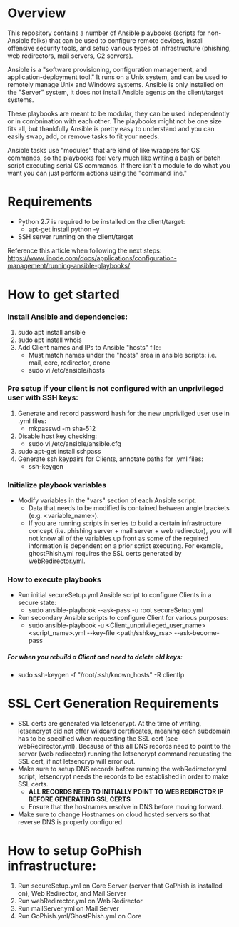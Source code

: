 # Overview
This repository contains a number of Ansible playbooks (scripts for non-Ansible folks) that can be used to configure remote devices, install offensive security tools, and setup various types of infrastructure (phishing, web redirectors, mail servers, C2 servers).

Ansible is a "software provisioning, configuration management, and application-deployment tool."  It runs on a Unix system, and can be used to remotely manage Unix and Windows systems. Ansible is only installed on the "Server" system, it does not install Ansible agents on the client/target systems.

These playbooks are meant to be modular, they can be used independently or in combnination with each other. The playbooks might not be one size fits all, but thankfully Ansible is pretty easy to understand and you can easily swap, add, or remove tasks to fit your needs. 

Ansible tasks use "modules" that are kind of like wrappers for OS commands, so the playbooks feel very much like writing a bash or batch script executing serial OS commands. If there isn't a module to do what you want you can just perform actions using the "command line."

# Requirements
 * Python 2.7 is required to be installed on the client/target:
   * apt-get install python -y
 * SSH server running on the client/target

Reference this article when following the next steps:  https://www.linode.com/docs/applications/configuration-management/running-ansible-playbooks/

# How to get started
### Install Ansible and dependencies:
1. sudo apt install ansible
2. sudo apt install whois
3. Add Client names and IPs to Ansible "hosts" file:
   * Must match names under the "hosts" area in ansible scripts: i.e. mail, core, redirector, drone
   * sudo vi /etc/ansible/hosts
   
### Pre setup if your client is not configured with an unprivileged user with SSH keys:
1. Generate and record password hash for the new unprivilged user use in .yml files:
   * mkpasswd -m sha-512
2. Disable host key checking:
   * sudo vi /etc/ansible/ansible.cfg
3. sudo apt-get install sshpass
4. Generate ssh keypairs for Clients, annotate paths for .yml files:
   * ssh-keygen

### Initialize playbook variables
* Modify variables in the "vars" section of each Ansible script. 
  * Data that needs to be modified is contained between angle brackets (e.g. <variable_name>).
  * If you are running scripts in series to build a certain infrastructure concept (i.e. phishing server + mail server + web redirector), you will not know all of the variables up front as some of the required information is dependent on a prior script executing. For example, ghostPhish.yml requires the SSL certs generated by webRedirector.yml.

### How to execute playbooks
* Run initial secureSetup.yml Ansible script to configure Clients in a secure state:
  * sudo ansible-playbook --ask-pass -u root secureSetup.yml
* Run secondary Ansible scripts to configure Client for various purposes:
  * sudo ansible-playbook -u <Client_unprivileged_user_name> <script_name>.yml --key-file <path/sshkey_rsa> --ask-become-pass
##### For when you rebuild a Client and need to delete old keys:
  * sudo ssh-keygen -f "/root/.ssh/known_hosts" -R clientIp

# SSL Cert Generation Requirements
* SSL certs are generated via letsencrypt. At the time of writing, letsencrypt did not offer wildcard certificates, meaning each subdomain has to be specified when requesting the SSL cert (see webRedirector.yml). Because of this all DNS records need to point to the server (web redirector) running the letsencrypt command requesting the SSL cert, if not letsencryp will error out.
* Make sure to setup DNS records before running the webRedirector.yml script, letsencrypt needs the records to be established in order to make SSL certs. 
  * **ALL RECORDS NEED TO INITIALLY POINT TO WEB REDIRCTOR IP BEFORE GENERATING SSL CERTS**
  * Ensure that the hostnames resolve in DNS before moving forward.
* Make sure to change Hostnames on cloud hosted servers so that reverse DNS is properly configured

# How to setup GoPhish infrastructure:
 1. Run secureSetup.yml on Core Server (server that GoPhish is installed on), Web Redirector, and Mail Server
 2. Run webRedirector.yml on Web Redirector
 3. Run mailServer.yml on Mail Server
 4. Run GoPhish.yml/GhostPhish.yml on Core
